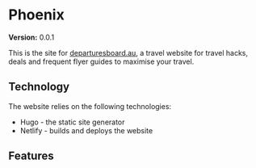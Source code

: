 # Phoenix

**Version:** 0.0.1

This is the site for [departuresboard.au](https://departuresboard.au), a travel website for travel hacks, deals and frequent flyer guides to maximise your travel.

## Technology

The website relies on the following technologies:

* Hugo - the static site generator
* Netlify - builds and deploys the website

## Features

